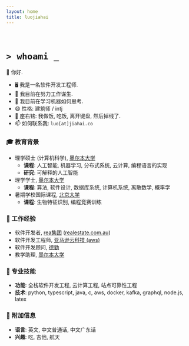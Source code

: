 ```yaml
---
layout: home
title: luojiahai
---
```


<br/>

# `> whoami _`

👋 你好.

- 🖥️ 我是一名软件开发工程师.
- 🔭 我目前在努力工作谋生.
- 🌱 我目前在学习机器如何思考.
- 😄 性格: 建筑师 / intj
- 💬 座右铭: 我做饭, 吃饭, 离开键盘, 然后掉线了.
- 📫 如何联系我: `luo[at]jiahai.co`

### 🎓 教育背景

- 理学硕士 (计算机科学), [墨尔本大学](https://www.unimelb.edu.au/)
  - **课程**: 人工智能, 机器学习, 分布式系统, 云计算, 编程语言的实现
  - **研究**: 可解释的人工智能
- 理学学士, [墨尔本大学](https://www.unimelb.edu.au/)
  - **课程**: 算法, 软件设计, 数据库系统, 计算机系统, 离散数学, 概率学
- 暑期学校国际课程, [北京大学](https://www.pku.edu.cn/)
  - **课程**: 生物特征识别, 编程竞赛训练

### 🏢 工作经验

- 软件开发者, [rea集团](https://www.rea-group.com/) ([realestate.com.au](https://realestate.com.au/))
- 软件开发工程师, [亚马逊云科技 (aws)](https://aws.amazon.com/)
- 软件开发顾问, [德勤](https://www.deloitte.com/)
- 教学助理, [墨尔本大学](https://www.unimelb.edu.au/)

### 🚀 专业技能

- **功能**: 全栈软件开发工程, 云计算工程, 站点可靠性工程
- **技术**: python, typescript, java, c, aws, docker, kafka, graphql, node.js, latex

### 🥔 附加信息

- **语言**: 英文, 中文普通话, 中文广东话
- **兴趣**: 吃, 吉他, 航天
